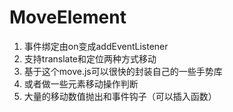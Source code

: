 # MoveElement
1. 事件绑定由on变成addEventListener
2. 支持translate和定位两种方式移动
3. 基于这个move.js可以很快的封装自己的一些手势库
4. 或者做一些元素移动操作判断
5. 大量的移动数值抛出和事件钩子（可以插入函数）
